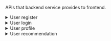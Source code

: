 APIs that backend service provides to frontend.

<!-- -------------------------------- User Associated -------------------------------- -->

<details>

<summary>User register</summary>

**Description：** 

- New user registration

**Request URL：** 
- ` http://www.gitguddojo.com/api/user/register `
  
**Request Method：**
- POST 

**Request：** 

|Parameter|Required|Type|Comment|
|:----    |:---|:----- |-----   |
|user_name |Y  |string | User name   |
|password |Y  |string | password    |
|email     |N  |string | User eamil   |
|stream_id     |N  |string | stream ID    |

 **Request Sample**

``` 
  {
    "user_name": "eirc+user+name",
    "password": "xxxxxxxxxx",
    "email": "xx@yy.com",
    "stream_id": "xb"
  }
```

 **Response** 

|Parameter|Type|Comment|
|:-----  |:-----|-----                           |
|uid |int   |user ID  |
|token |string   |user access token  |
|reg_time |string   |user register time  |

 **Response Sample**

``` 
  {
    "error_code": 0,
    "data": {
      "uid": "1",
      "token": "user_token_in_base64_encoding",
      "reg_time": "1436864169"
    }
  }
```

 **Comments** 

- This API doesn't support Google/Facebook/AppID register

</details>

<details>

<summary>User login</summary>

**Description：** 

- User login with user and password

**Request URL：** 
- ` http://www.gitguddojo.com/api/user/login `
  
**Request Method：**
- POST 

**Request：** 

|Parameter|Required|Type|Comment|
|:----    |:---|:----- |-----   |
|user_name |Y  |string | User name   |
|password |Y  |string | password    |

 **Request Sample**

``` 
  {
    "user_name": "eirc+user+name",
    "password": "xxxxxxxxxx"
  }
```

**Response** 

|Parameter|Type|Comment|
|:-----  |:-----|----- |
|uid |int   |user ID  |
|token |string   |user access token  |
|last_login_time |string   |last login time|

 **Response Sample**

``` 
  {
    "error_code": 0,
    "data": {
      "uid": "1",
      "token": "user_token_in_base64_encoding",
      "last_login_time": "0"
    }
  }
```

 **Comments** 

- This API doesn't support Google/Facebook/AppID login

</details>

<!-- -------------------------------- User profile -------------------------------- -->

<details>

<summary>User profile</summary>

**Description：** 

- Get detail info of one specific user

**Request URL：** 
- ` http://www.gitguddojo.com/api/user/profile `
  
**Request Method：**
- GET 

**Request：** 

|Parameter|Required|Type|Comment|
|:----    |:---|:----- |-----   |
|user_name |Y  |string | User name   |
|token |Y  |string | User access token    |

 **Request Sample**

``` 
  {
    "user_name": "eirc+user+name",
    "token": "user_token_in_base64_encoding"
  }
```

**Response** 

|Parameter|Type|Comment|
|:-----  |:-----|----- |
|user_name |int   |user name  |
|game_level |string   |user game level  |
|game_role |string   |last game role|

 **Response Sample**

```
  {
    "error_code": 0,
    "data": {
      "user_name": "eric",
      "game_level": "14",
      "game_role": "0"
    }
  }
```

 **Comments** 

- Currently just for current user. But we can expant to all the users

</details>

<!-- -------------------------------- User recommendation -------------------------------- -->

<details>

<summary>User recommendation</summary>

**Description：** 

- Get list of recommended users for the current user

**Request URL：** 
- ` http://www.gitguddojo.com/api/user/recommendation `
  
**Request Method：**
- GET 

**Request：** 

|Parameter|Required|Type|Comment|
|:----    |:---|:----- |-----   |
|user_name |Y  |string | User name   |
|token |Y  |string | User access token    |

 **Request Sample**

``` 
  {
    "user_name": "eirc+user+name",
    "token": "user_token_in_base64_encoding"
  }
```

**Response** 

|Parameter|Type|Comment|
|:-----  |:-----|----- |
|user_name |int   |user name  |
|game_level |string   |user game level  |
|game_role |string   |last game role|

 **Response Sample**

```
  {
    "error_code": 0,
    "data": [{
      "user_name": "eric",
      "game_level": "14",
      "game_role": "0"
    },
    {
      "user_name": "lin",
      "game_level": "13",
      "game_role": "0"
    }
    ]
  }
```

 **Comments** 

- Response data is an array of users

</details>

